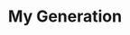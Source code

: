 ---
layout: archive_film
permalink: en/archive/2020/short/my-generation

title: My Generation
director: Thanh Ingle Lai
country: France
description: Times flies. Enjoy life when you can.
category: short
image_folder: images/films/archive/2020/short/my-generation
is_winner: false
submission_year: 2020
lang: en
---